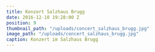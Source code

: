 ```yaml
---
title: Konzert Salzhaus Brugg
date: 2016-12-10 19:28:00 Z
position: 9
thumbnail_path: "/uploads/concert_salzhaus_brugg.jpg"
image_path: "/uploads/concert_salzhaus_brugg.jpg"
caption: Konzert im Salzhaus Brugg
---
```


